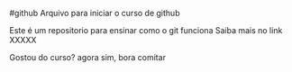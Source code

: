 #github
Arquivo para iniciar o curso de github

Este é um repositorio para ensinar como o git funciona
Saiba mais no link XXXXX

Gostou do curso?
agora sim, bora comitar
